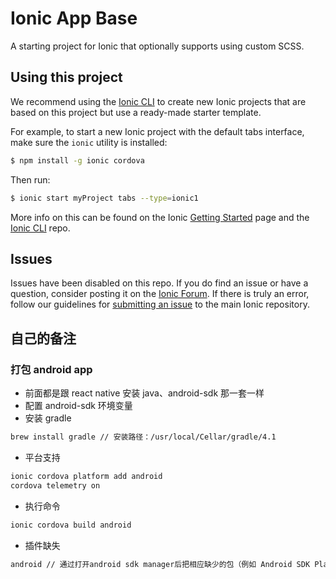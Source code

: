 Ionic App Base
==============

A starting project for Ionic that optionally supports using custom SCSS.

## Using this project

We recommend using the [Ionic CLI](https://github.com/ionic-team/ionic-cli) to create new Ionic projects that are based on this project but use a ready-made starter template.

For example, to start a new Ionic project with the default tabs interface, make sure the `ionic` utility is installed:

```bash
$ npm install -g ionic cordova
```

Then run:

```bash
$ ionic start myProject tabs --type=ionic1
```

More info on this can be found on the Ionic [Getting Started](https://ionicframework.com/getting-started) page and the [Ionic CLI](https://github.com/ionic-team/ionic-cli) repo.

## Issues

Issues have been disabled on this repo. If you do find an issue or have a question, consider posting it on the [Ionic Forum](https://forum.ionicframework.com/). If there is truly an error, follow our guidelines for [submitting an issue](https://ionicframework.com/submit-issue/) to the main Ionic repository.

## 自己的备注

### 打包 android app

* 前面都是跟 react native 安装 java、android-sdk 那一套一样
* 配置 android-sdk 环境变量
* 安装 gradle
```bash
brew install gradle // 安装路径：/usr/local/Cellar/gradle/4.1
```
* 平台支持
```bash
ionic cordova platform add android
cordova telemetry on
```
* 执行命令
```bash
ionic cordova build android
```
* 插件缺失
```bash
android // 通过打开android sdk manager后把相应缺少的包（例如 Android SDK Platform 25）安装完成
```



